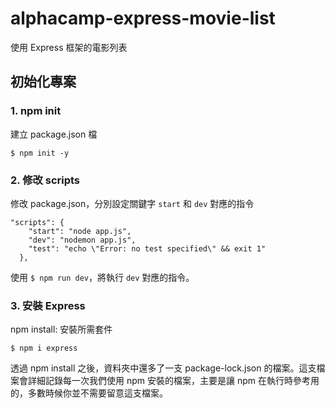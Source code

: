 # alphacamp-express-movie-list
使用 Express 框架的電影列表

## 初始化專案

### 1. npm init

建立 package.json 檔

```
$ npm init -y
```

### 2. 修改 scripts

修改 package.json，分別設定關鍵字 `start` 和 `dev` 對應的指令

```
"scripts": {  
    "start": "node app.js",
    "dev": "nodemon app.js",
    "test": "echo \"Error: no test specified\" && exit 1"
  },
```

使用 `$ npm run dev`，將執行 `dev` 對應的指令。

### 3. 安裝 Express

npm install: 安裝所需套件

```
$ npm i express
```

透過 npm install 之後，資料夾中還多了一支 package-lock.json 的檔案。這支檔案會詳細記錄每一次我們使用 npm 安裝的檔案，主要是讓 npm 在執行時參考用的，多數時候你並不需要留意這支檔案。
